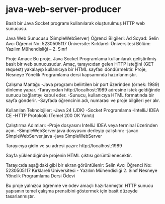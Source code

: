# java-web-server-producer
Basit bir Java Socket programı kullanılarak oluşturulmuş HTTP web sunucusu.

Java Web Sunucusu (SimpleWebServer)
Öğrenci Bilgileri:
Ad Soyad: Selin Avcı
Öğrenci No: 5230505117
Üniversite: Kırklareli Üniversitesi
Bölüm: Yazılım Mühendisliği – 2. Sınıf

Proje Amacı:
Bu proje, Java Socket Programlama kullanılarak geliştirilmiş basit bir web sunucusudur.
Amaç, tarayıcıdan gelen HTTP isteğini (GET request) yakalayıp kullanıcıya bir HTML sayfası döndürmektir.
Proje, Nesneye Yönelik Programlama dersi kapsamında hazırlanmıştır.

Çalışma Mantığı:
-Java programı belirtilen bir port üzerinden (örnek: 1989) dinleme yapar.
-Tarayıcıdan http://localhost:1989 adresine istek geldiğinde sunucu bağlantıyı kabul eder.
-Sunucu, kullanıcıya HTML formatında bir sayfa gönderir.
-Sayfada öğrencinin adı, numarası ve proje bilgileri yer alır.

Kullanılan Teknolojiler:
-Java 24 (JDK)
-Socket Programlama
-IntelliJ IDEA CE
-HTTP Protokolü (Temel 200 OK Yanıtı)

Çalıştırma Adımları:
-Proje dosyasını IntelliJ IDEA veya terminal üzerinden açın.
-SimpleWebServer.java dosyasını derleyip çalıştırın:
-javac SimpleWebServer.java
-java SimpleWebServer

Tarayıcıya gidin ve şu adresi yazın:
http://localhost:1989

Sayfa yüklendiğinde projenin HTML çıktısı görüntülenecektir.

Tarayıcıda aşağıdaki gibi bir ekran görüntülenir:
Selin Avcı
Öğrenci No: 5230505117
Kırklareli Üniversitesi - Yazılım Mühendisliği 2. Sınıf
Nesneye Yönelik Programlama Dersi Ödevi


Bu proje yalnızca öğrenme ve ödev amaçlı hazırlanmıştır.
HTTP sunucu yapısının temel çalışma prensibini göstermek için basit düzeyde tasarlanmıştır.





